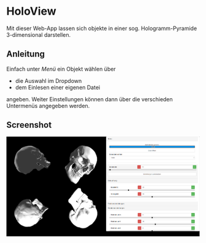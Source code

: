 # HoloView
Mit dieser Web-App lassen sich objekte in einer sog. Hologramm-Pyramide 3-dimensional darstellen.
## Anleitung
Einfach unter *Menü* ein Objekt wählen über
* die Auswahl im Dropdown
* dem Einlesen einer eigenen Datei

angeben.
Weiter Einstellungen können dann über die verschieden Untermenüs angegeben werden.
## Screenshot
![Screenshot](./img/screenshot.png "Screenshot der Website")
